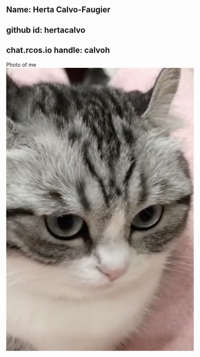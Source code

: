 ## Name: Herta Calvo-Faugier
## github id: hertacalvo
## chat.rcos.io handle: calvoh
Photo of me ![Herta](images/komaru-cat.jpg)
